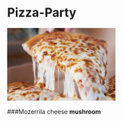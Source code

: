 # Pizza-Party

<img src="https://github.com/Karan978/Pizza-Party/blob/main/Images/pizza.jpg" width=50% height=50%>

###Mozerrila cheese
**mushroom**
